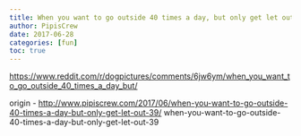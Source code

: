 ```yaml
---
title: When you want to go outside 40 times a day, but only get let out 39
author: PipisCrew
date: 2017-06-28
categories: [fun]
toc: true
---
```


https://www.reddit.com/r/dogpictures/comments/6jw6ym/when_you_want_to_go_outside_40_times_a_day_but/

origin - http://www.pipiscrew.com/2017/06/when-you-want-to-go-outside-40-times-a-day-but-only-get-let-out-39/ when-you-want-to-go-outside-40-times-a-day-but-only-get-let-out-39